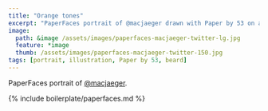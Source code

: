 ```yaml
---
title: "Orange tones"
excerpt: "PaperFaces portrait of @macjaeger drawn with Paper by 53 on an iPad."
image:   
  path: &image /assets/images/paperfaces-macjaeger-twitter-lg.jpg 
  feature: *image
  thumb: /assets/images/paperfaces-macjaeger-twitter-150.jpg
tags: [portrait, illustration, Paper by 53, beard]
---
```


PaperFaces portrait of [@macjaeger](http://twitter.com/macjaeger).

{% include boilerplate/paperfaces.md %}